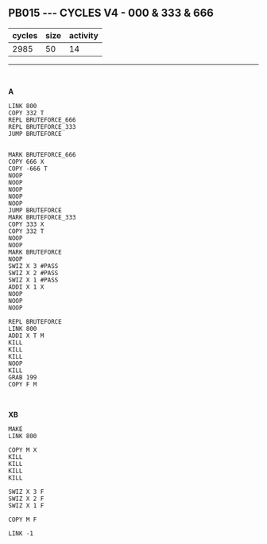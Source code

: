## PB015 --- CYCLES V4 - 000 & 333 & 666

| cycles | size | activity |
| ------ | ---- | -------- |
| 2985 | 50 | 14 |
<hr>
<br>

**A**

```
LINK 800
COPY 332 T
REPL BRUTEFORCE_666
REPL BRUTEFORCE_333
JUMP BRUTEFORCE


MARK BRUTEFORCE_666
COPY 666 X
COPY -666 T
NOOP
NOOP
NOOP
NOOP
NOOP
JUMP BRUTEFORCE
MARK BRUTEFORCE_333
COPY 333 X
COPY 332 T
NOOP
NOOP
MARK BRUTEFORCE
NOOP
SWIZ X 3 #PASS
SWIZ X 2 #PASS
SWIZ X 1 #PASS
ADDI X 1 X
NOOP
NOOP
NOOP

REPL BRUTEFORCE
LINK 800
ADDI X T M
KILL
KILL
KILL
NOOP
KILL
GRAB 199
COPY F M
```

<br>

**XB**

```
MAKE
LINK 800

COPY M X
KILL
KILL
KILL
KILL

SWIZ X 3 F
SWIZ X 2 F
SWIZ X 1 F

COPY M F

LINK -1
```
